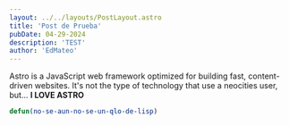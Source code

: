 ```yaml
---
layout: ../../layouts/PostLayout.astro
title: 'Post de Prueba'
pubDate: 04-29-2024
description: 'TEST'
author: 'EdMateo'
---
```

Astro is a JavaScript web framework optimized for building fast, content-driven websites. It's not the type of technology that use a neocities user, but... **I LOVE ASTRO**

~~~lisp
defun(no-se-aun-no-se-un-qlo-de-lisp)
~~~
